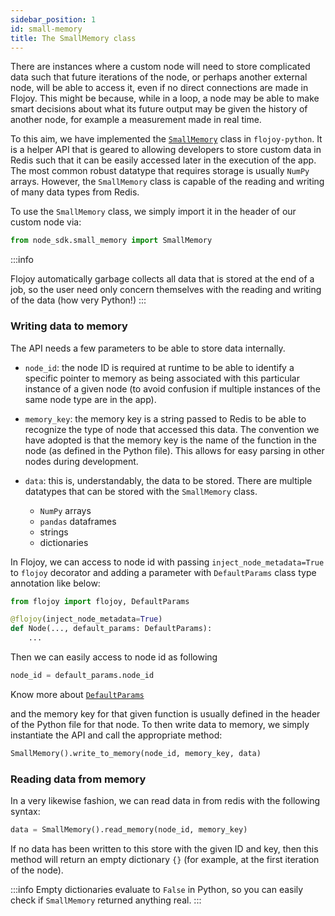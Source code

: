 ```yaml
---
sidebar_position: 1
id: small-memory
title: The SmallMemory class
---
```


There are instances where a custom node will need to store complicated data such that future iterations of the node, or perhaps another external node, will be able to access it, even if no direct connections are made in Flojoy. This might be because, while in a loop, a node may be able to make smart decisions about what its future output may be given the history of another node, for example a measurement made in real time.

To this aim, we have implemented the [`SmallMemory`](https://github.com/flojoy-io/studio/blob/main/PYTHON/node_sdk/small_memory.py) class in `flojoy-python`. It is a helper API that is geared to allowing developers to store custom data in Redis such that it can be easily accessed later in the execution of the app. The most common robust datatype that requires storage is usually `NumPy` arrays. However, the `SmallMemory` class is capable of the reading and writing of many data types from Redis.

To use the `SmallMemory` class, we simply import it in the header of our custom node via:

```python
from node_sdk.small_memory import SmallMemory
```
:::info

Flojoy automatically garbage collects all data that is stored at the end of a job, so the user need only concern themselves with the reading and writing of the data (how very Python!)
:::

### Writing data to memory

The API needs a few parameters to be able to store data internally.
- `node_id`: the node ID is required at runtime to be able to identify a specific pointer to memory as being associated with this particular instance of a given node (to avoid confusion if multiple instances of the same node type are in the app).

- `memory_key`: the memory key is a string passed to Redis to be able to recognize the type of node that accessed this data. The convention we have adopted is that the memory key is the name of the function in the node (as defined in the Python file). This allows for easy parsing in other nodes during development.

- `data`: this is, understandably, the data to be stored. There are multiple datatypes that can be stored with the `SmallMemory` class.

    - `NumPy` arrays
    - `pandas` dataframes
    - strings
    - dictionaries

In Flojoy, we can access to node id with passing `inject_node_metadata=True` to `flojoy` decorator and adding a parameter with `DefaultParams` class type annotation like below:
```python
from flojoy import flojoy, DefaultParams

@flojoy(inject_node_metadata=True)
def Node(..., default_params: DefaultParams):
    ...
```
Then we can easily access to node id as following

```python
node_id = default_params.node_id
```
Know more about [`DefaultParams`](../custom-nodes/node-api-reference.md#defaultparams)

and the memory key for that given function is usually defined in the header of the Python file for that node. To then write data to memory, we simply instantiate the API and call the appropriate method:

```python
SmallMemory().write_to_memory(node_id, memory_key, data)
```

### Reading data from memory

In a very likewise fashion, we can read data in from redis with the following syntax:

```python
data = SmallMemory().read_memory(node_id, memory_key)
```

If no data has been written to this store with the given ID and key, then this method will return an empty dictionary `{}` (for example, at the first iteration of the node).

:::info
Empty dictionaries evaluate to `False` in Python, so you can easily check if `SmallMemory` returned anything real. 
:::